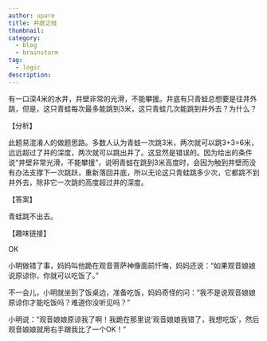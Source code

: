 ```yaml
---
author: upare
title: 井底之蛙
thumbnail:
category:
  - blog
  - brainstorm
tag:
  - logic
description: 
---
```

有一口深4米的水井，井壁非常的光滑，不能攀援。井底有只青蛙总想要是往井外跳，但是，这只青蛙每次最多能跳到3米，这只青蛙几次能跳到井外去？为什么？

【分析】

此题易混淆人的做题思路。多数人认为青蛙一次跳3米，两次就可以跳3+3=6米，远远超过了井的深度，两次就可以跳出井了。这显然是错误的。因为给出的条件说“井壁非常光滑，不能攀援”，说明青蛙在跳到3米高度时，会因为触到井壁而没有办法支撑下一次跳跃，重新落回井底，所以无论这只青蛙跳多少次，它都跳不到井外去，除非它一次跳的高度超过井的深度。

【答案】

青蛙跳不出去。

【趣味链接】

OK

小明做错了事，妈妈叫他跪在观音菩萨神像面前忏悔，妈妈还说：“如果观音娘娘说原谅你，你就可以吃饭了。”

不一会儿，小明就坐到了饭桌边，准备吃饭，妈妈奇怪的问：“我不是说观音娘娘原谅你才能吃饭吗？难道你没听见吗？”

小明说：“观音娘娘原谅我了啊！我跪在那里说‘观音娘娘我错了，我想吃饭’，然后观音娘娘就用右手跟我比了一个OK！”